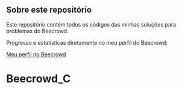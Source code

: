 ## Sobre este repositório

Este repositório contém todos os códigos das minhas soluções para problemas do Beecrowd.

Progresso e estatísticas diretamente no meu perfil do Beecrowd:

[Meu perfil no Beecrowd](https://judge.beecrowd.com/pt/users/statistics/476772)
# Beecrowd_C